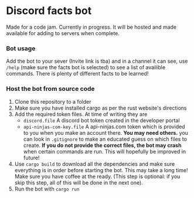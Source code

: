 # Discord facts bot
Made for a code jam. Currently in progress. It will be hosted and made available for adding to servers when complete.

### Bot usage
Add the bot to your sever (Invite link is tba) and in a channel it can see, use `/help` (make sure the facts bot is selected) to see a list of availible commands.
There is plenty of different facts to be learned! 

### Host the bot from source code
1. Clone this repository to a folder
2. Make sure you have installed cargo as per the rust website's directions
3. Add the required token files. At time of writing they are 
   - `discord.file` A discord bot token created in the developer portal
   - `api-ninjas-com-key.file` A api-ninjas.com token which is provided to you when you make an account there.
**You may need others.** you can look in `.gitignore` to make an educated guess on which files to create. **If you do not provide the correct files, the bot may crash** when certain commands are run. This will hopefully be improved in future!
4. Use `cargo build` to download all the dependencies and make sure everything is in order before starting the bot. This may take a long time! Make sure you have coffee at the ready. (This step is optional: if you skip this step, all of this will be done in the next one). 
5. Run the bot with `cargo run`
